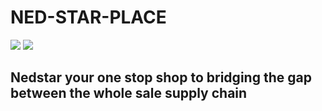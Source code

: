 
# NED-STAR-PLACE

<img src="https://img.shields.io/badge/react%20-%2320232a.svg?&style=for-the-badge&logo=react&logoColor=%2361DAFB"/>

<img src="https://img.shields.io/badge/firebase%20-%23039BE5.svg?&style=for-the-badge&logo=firebase"/>





## Nedstar your one stop shop to bridging the gap between the whole sale supply chain
